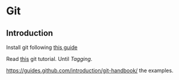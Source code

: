# Git

## Introduction

Install git following [this guide](https://www.atlassian.com/git/tutorials/install-git)

Read [this](http://rogerdudler.github.io/git-guide/) git tutorial. Until *Tagging*.

https://guides.github.com/introduction/git-handbook/ the examples.
